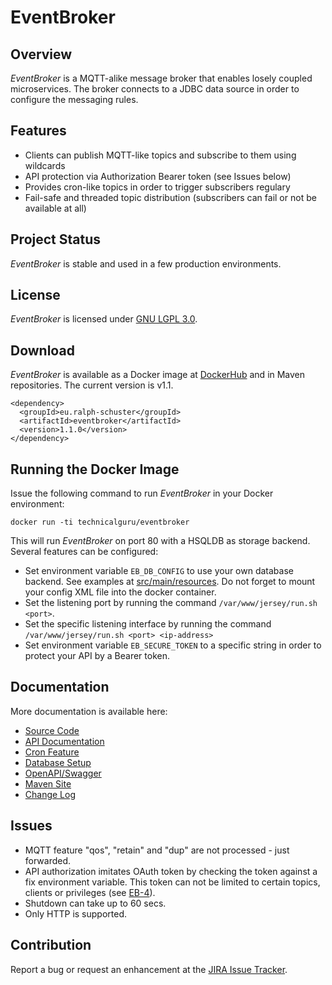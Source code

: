 # EventBroker

## Overview
_EventBroker_  is a MQTT-alike message broker that enables losely coupled microservices. The broker connects to a JDBC data source in order to configure the messaging rules.

## Features
* Clients can publish MQTT-like topics and subscribe to them using wildcards
* API protection via Authorization Bearer token (see Issues below)
* Provides cron-like topics in order to trigger subscribers regulary
* Fail-safe and threaded topic distribution (subscribers can fail or not be available at all)

## Project Status
_EventBroker_  is stable and used in a few production environments.

## License
_EventBroker_  is licensed under [GNU LGPL 3.0](LICENSE.md).

## Download
_EventBroker_  is available as a Docker image at [DockerHub](https://hub.docker.com/r/technicalguru/eventbroker) and in Maven repositories. The current version is v1.1.

```
<dependency>
  <groupId>eu.ralph-schuster</groupId>
  <artifactId>eventbroker</artifactId>
  <version>1.1.0</version>
</dependency>
```

## Running the Docker Image
Issue the following command to run  _EventBroker_  in your Docker environment:

```
docker run -ti technicalguru/eventbroker  
```

This will run  _EventBroker_  on port 80 with a HSQLDB as storage backend. Several features can be configured:

* Set environment variable `EB_DB_CONFIG` to use your own database backend. See examples at [src/main/resources](src/main/resources). Do not forget to mount your config XML file into the docker container.
* Set the listening port by running the command `/var/www/jersey/run.sh <port>`. 
* Set the specific listening interface by running the command `/var/www/jersey/run.sh <port> <ip-address>`
* Set environment variable `EB_SECURE_TOKEN` to a specific string in order to protect your API by a Bearer token.

## Documentation

More documentation is available here:
* [Source Code](https://github.com/technicalguru/docker-eventbroker)
* [API Documentation](https://download.ralph-schuster.eu/eu.ralph-schuster.eventbroker/1.1.0/apidocs)
* [Cron Feature](CRON.md)
* [Database Setup](DATABASE.md)
* [OpenAPI/Swagger](apidocs/README.md)
* [Maven Site](https://download.ralph-schuster.eu/eu.ralph-schuster.eventbroker/1.1.0/)
* [Change Log](CHANGES.md)

## Issues
* MQTT feature "qos", "retain" and "dup" are not processed - just forwarded.
* API authorization imitates OAuth token by checking the token against a fix environment variable. This token can not be limited to certain topics, clients or privileges (see [EB-4](https://jira.ralph-schuster.eu/browse/EB-4)).
* Shutdown can take up to 60 secs.
* Only HTTP is supported.

## Contribution
Report a bug or request an enhancement at the [JIRA Issue Tracker](https://jira.ralph-schuster.eu:8443/projects/EB/summary).
